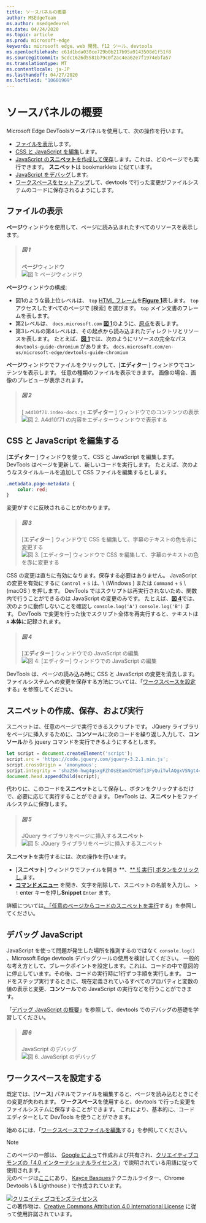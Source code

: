 ```yaml
---
title: ソースパネルの概要
author: MSEdgeTeam
ms.author: msedgedevrel
ms.date: 04/24/2020
ms.topic: article
ms.prod: microsoft-edge
keywords: microsoft edge、web 開発、f12 ツール、devtools
ms.openlocfilehash: c61d1bda030ce729b0b217b95a9143508d1f51f8
ms.sourcegitcommit: 5cdc1626d5581b79c0f2ac4ea62e7f1974ebfa57
ms.translationtype: MT
ms.contentlocale: ja-JP
ms.lasthandoff: 04/27/2020
ms.locfileid: "10601909"
---
```

<!-- Copyright Kayce Basques 

   Licensed under the Apache License, Version 2.0 (the "License");
   you may not use this file except in compliance with the License.
   You may obtain a copy of the License at

       https://www.apache.org/licenses/LICENSE-2.0

   Unless required by applicable law or agreed to in writing, software
   distributed under the License is distributed on an "AS IS" BASIS,
   WITHOUT WARRANTIES OR CONDITIONS OF ANY KIND, either express or implied.
   See the License for the specific language governing permissions and
   limitations under the License. -->






# ソースパネルの概要 



Microsoft Edge DevTools**ソース**パネルを使用して、次の操作を行います。

*   [ファイルを表示](#view-files)します。  
*   [CSS と JavaScript を編集](#edit-css-and-javascript)します。  
*   [JavaScript の**スニペット**を作成して保存](#create-save-and-run-snippets)します。これは、どのページでも実行できます。  **スニペット**は bookmarklets に似ています。  
*   [JavaScript をデバッグ](#debug-javascript)します。  
*   [ワークスペースをセットアップ](#set-up-a-workspace)して、devtools で行った変更がファイルシステムのコードに保存されるようにします。  

## ファイルの表示 

**ページ**ウィンドウを使用して、ページに読み込まれたすべてのリソースを表示します。

> ##### 図 1  
> **ページ**ウィンドウ  
> ![図 1: ページウィンドウ][ImageSourcesPagePane]  

**ページ**ウィンドウの構成:  
*   図1のような最上位レベルは、 `top` [HTML フレーム][W3CHtml4Frames]を[**Figure 1**](#figure-1)表します。  `top`アクセスしたすべてのページで [検索] を選びます。 `top` メイン文書のフレームを表します。  
*   第2レベルは、 `docs.microsoft.com` [**図 1**](#figure-1)のように、[原点][HtmlstandardOrigin]を表します。  
*   第3レベルの第4レベルは、その起点から読み込まれたディレクトリとリソースを表します。  たとえば、[**図 1**](#figure-1)では、次のようにリソースの完全なパス `devtools-guide-chromium` があります。 `docs.microsoft.com/en-us/microsoft-edge/devtools-guide-chromium`  

**ページ**ウィンドウでファイルをクリックして、[**エディター** ] ウィンドウでコンテンツを表示します。  任意の種類のファイルを表示できます。 画像の場合、画像のプレビューが表示されます。  

> ##### 図 2  
> [ `a4d10f71.index-docs.js` **エディター** ] ウィンドウでのコンテンツの表示  
> ![図 2.  A4d10f71 の内容をエディターウィンドウで表示する][ImageSourcesEditorPane]  

## CSS と JavaScript を編集する 

[**エディター** ] ウィンドウを使って、CSS と JavaScript を編集します。  DevTools はページを更新して、新しいコードを実行します。 たとえば、次のようなスタイルルールを追加して CSS ファイルを編集するとします。

```css
.metadata.page-metadata {
    color: red;
}
```

変更がすぐに反映されることがわかります。

> ##### 図 3  
> [**エディター** ] ウィンドウで CSS を編集して、字幕のテキストの色を赤に変更する  
> ![図 3.  [エディター] ウィンドウで CSS を編集して、字幕のテキストの色を赤に変更する][ImageEditCSS]  

CSS の変更は直ちに有効になります。保存する必要はありません。 JavaScript の変更を有効にするに `Control` + `S` は、\ (Windows \) または `Command` + `S` \ (macOS \) を押します。 DevTools ではスクリプトは再実行されないため、関数内で行うことができるのは JavaScript の変更のみです。  たとえば、[**図 4**](#figure-4)では、次のように動作しないことを確認し `console.log('A')` `console.log('B')` ます。 DevTools で変更を行った後でスクリプト全体を再実行すると、テキストは `A` **本体**に記録されます。  

> ##### 図 4  
> [**エディター** ] ウィンドウでの JavaScript の編集  
> ![図 4:  [エディター] ウィンドウでの JavaScript の編集][ImageEditJS]  

DevTools は、ページの読み込み時に CSS と JavaScript の変更を消去します。 ファイルシステムへの変更を保存する方法については、「[ワークスペースを設定](#set-up-a-workspace)する」を参照してください。  

## スニペットの作成、保存、および実行 

スニペットは、任意のページで実行できるスクリプトです。 JQuery ライブラリをページに挿入するために、**コンソール**に次のコードを繰り返し入力して、**コンソール**から jquery コマンドを実行できるようにするとします。  

```javascript
let script = document.createElement('script');
script.src = 'https://code.jquery.com/jquery-3.2.1.min.js';
script.crossOrigin = 'anonymous';
script.integrity = 'sha256-hwg4gsxgFZhOsEEamdOYGBf13FyQuiTwlAQgxVSNgt4=';
document.head.appendChild(script);
```  

代わりに、このコードを**スニペット**として保存し、ボタンをクリックするだけで、必要に応じて実行することができます。  DevTools は、**スニペット**をファイルシステムに保存します。  

> ##### 図 5  
> JQuery ライブラリをページに挿入する**スニペット**  
> ![図 5:  JQuery ライブラリをページに挿入するスニペット][ImageSnippet]  

**スニペット**を実行するには、次の操作を行います。

*   [**スニペット**] ウィンドウでファイルを開き **、[** ![ 実行] ボタンをクリックし ][ImageRunIcon] ます。  
*   **[コマンドメニュー][DevtoolsGuideChromiumCommandMenuIndex]** を開き、文字を削除して、スニペットの名前を入力し、 `>` `!` enter キーを押し**Snippet** `Enter` ます。  

詳細については[、「任意のページからコードのスニペットを実行][DevtoolsGuideChromiumJavascriptSnippets]する」を参照してください。


## デバッグ JavaScript 

JavaScript を使って問題が発生した場所を推測するのではなく `console.log()` 、Microsoft Edge devtools デバッグツールの使用を検討してください。 一般的な考え方として、ブレークポイントを設定します。これは、コードの中で意図的に停止しています。その後、コードの実行時に1行ずつ手順を実行します。 コードをステップ実行するときに、現在定義されているすべてのプロパティと変数の値の表示と変更、**コンソール**での JavaScript の実行などを行うことができます。

「[デバッグ JavaScript の概要][DevtoolsGuideChromiumJavascriptIndex]」を参照して、devtools でのデバッグの基礎を学習してください。

> ##### 図 6  
> JavaScript のデバッグ  
> ![図 6.  JavaScript のデバッグ][ImageDebugging]  

## ワークスペースを設定する 

既定では、[**ソース**] パネルでファイルを編集すると、ページを読み込むときにその変更が失われます。  **ワークスペース**を使用すると、devtools で行った変更をファイルシステムに保存することができます。  これにより、基本的に、コードエディターとして DevTools を使うことができます。

始めるには、「[ワークスペースでファイルを編集][DevtoolsGuideChromiumWorkspacesIndex]する」を参照してください。

 



<!-- image links -->  

[ImageRunIcon]: /microsoft-edge/devtools-guide-chromium/media/run-snippet-icon.msft.png  

[ImageSourcesPagePane]: /microsoft-edge/devtools-guide-chromium/media/sources-page-pane.msft.png "図 1: ページウィンドウ"  
[ImageSourcesEditorPane]: /microsoft-edge/devtools-guide-chromium/media/sources-editor-pane.msft.png "図 2: a4d10f71 の内容をエディターウィンドウで表示する"  
[ImageEditCSS]: /microsoft-edge/devtools-guide-chromium/media/edit-css.msft.png "図 3: [エディター] ウィンドウで CSS を編集して、字幕のテキストの色を赤に変更する"  
[ImageEditJS]: /microsoft-edge/devtools-guide-chromium/media/edit-js.msft.png "図 4: [エディター] ウィンドウで JavaScript を編集する"  
[ImageSnippet]: /microsoft-edge/devtools-guide-chromium/media/snippet.msft.png "図 5: jQuery ライブラリをページに挿入するスニペット"  
[ImageDebugging]: /microsoft-edge/devtools-guide-chromium/media/debugging.msft.png "図 6: JavaScript のデバッグ"  

<!-- links -->  

[DevtoolsGuideChromiumCommandMenuIndex]: /microsoft-edge/devtools-guide-chromium/command-menu/index "Microsoft Edge DevTools コマンドメニューを使用してコマンドを実行する"  
[DevtoolsGuideChromiumJavascriptIndex]: /microsoft-edge/devtools-guide-chromium/javascript/index "Microsoft Edge DevTools のデバッグ JavaScript の概要"  
[DevtoolsGuideChromiumJavascriptSnippets]: /microsoft-edge/devtools-guide-chromium/javascript/snippets "Microsoft Edge DevTools を使用して、任意のページで JavaScript のスニペットを実行します。"  
[DevtoolsGuideChromiumWorkspacesIndex]: /microsoft-edge/devtools-guide-chromium/workspaces/index "ワークスペースを使用してファイルを編集する"  

[HtmlstandardOrigin]: https://html.spec.whatwg.org/multipage/origin.html#origin "オリジン-HTML 標準"  

[W3CHtml4Frames]: https://w3.org/TR/html401/present/frames.html "フレーム |勧告"  

> [!NOTE]
> このページの一部は、 [Google によっ][GoogleSitePolicies]て作成および共有され、[クリエイティブコモンズの「4.0 インターナショナルライセンス][CCA4IL]」で説明されている用語に従って使用されます。  
> 元のページは[ここ](https://developers.google.com/web/tools/chrome-devtools/sources)にあり、 [Kayce Basques][KayceBasques]テクニカルライター、Chrome Devtools \ & Lighthouse \) で作成されています。  

[![クリエイティブコモンズライセンス][CCby4Image]][CCA4IL]  
この著作物は、[Creative Commons Attribution 4.0 International License][CCA4IL] に従って使用許諾されています。  

[CCA4IL]: https://creativecommons.org/licenses/by/4.0  
[CCby4Image]: https://i.creativecommons.org/l/by/4.0/88x31.png  
[GoogleSitePolicies]: https://developers.google.com/terms/site-policies  
[KayceBasques]: https://developers.google.com/web/resources/contributors/kaycebasques  
